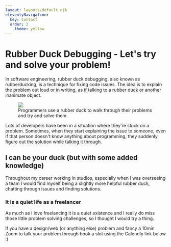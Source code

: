 ```yaml
---
layout: layouts/default.njk
eleventyNavigation:
  key: Contact
  order: 3
	theme: yellow
---
```

<div class="c-masthead c-masthead--duck">
	<div class="left flow">
	<h1>Rubber Duck Debugging - Let's try and solve your problem! </h1>
	<p>In software engineering, rubber duck debugging, also known as rubberducking, is a technique for fixing code issues. The idea is to explain the problem out loud or in writing, as if talking to a rubber duck or another inanimate object. </p>
	</div>
	<div class="right">

<figure class="ducky">
  <img src="/img/rubber-duck.png" />
	<figcaption>Programmers use a rubber duck to walk through their problems and try and solve them. </figcaption>
</figure>

</div>
</div>

<div class="post-content flow">
<p>Lots of developers have been in a situation where they're stuck on a problem. Sometimes, when they start explaining the issue to someone, even if that person doesn't know anything about programming, they suddenly figure out the solution while talking it through.</p>
<h2  class="title"> I can be your duck (but with some added knowledge)</h2>
<p>Throughout my career working in studios, especially when I was overseeing a team I would find myself being a slightly more helpful rubber duck, chatting through issues and finding solutions.</p>
<h3 class="title">It is a quiet life as a freelancer</h3>
<p> As much as I love freelancing it is a quiet existence and I really do miss those little problem solving challenges, so I thought I would try a thing.</p>
<p>If you have a design/web (or anything else) problem and fancy a 10min Zoom to talk your problem through book a slot using the Calendly link below :) </p>
<!-- Calendly inline widget begin -->
<div class="calendly-inline-widget" data-url="https://calendly.com/sushkelly/rubber-duck-debug?hide_event_type_details=1&hide_gdpr_banner=1&primary_color=d800ff" style="min-width:320px;height:700px;"></div>
<script type="text/javascript" src="https://assets.calendly.com/assets/external/widget.js" async></script>
<!-- Calendly inline widget end -->
</div>